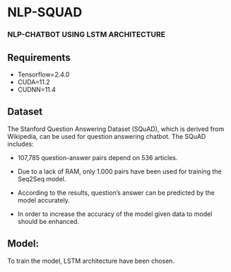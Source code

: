# NLP-SQUAD
### NLP-CHATBOT USING LSTM ARCHITECTURE 

## Requirements
- Tensorflow=2.4.0
- CUDA=11.2
- CUDNN=11.4

## Dataset
The Stanford Question Answering Dataset (SQuAD), which is derived from Wikipedia, can be used for question answering chatbot. The SQuAD includes:
- 107,785 question-answer pairs depend on 536 articles. 

- Due to a lack of RAM, only 1.000 pairs have been used for training the Seq2Seq model.
- According to the results, question’s answer can be predicted by the model accurately.
- In order to increase the accuracy of the model given data to model should be enhanced. 

## Model:
To train the model, LSTM architecture have been chosen.

